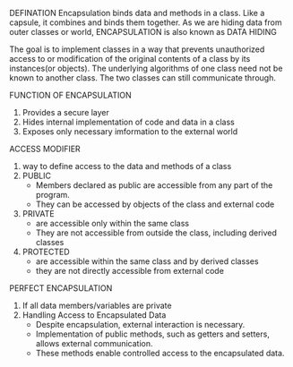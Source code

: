 DEFINATION
   Encapsulation binds data and methods in a class. Like a capsule, it combines and binds them together.
   As we are hiding data from outer classes or world, ENCAPSULATION is also known as DATA HIDING

The goal is to implement classes in a way that prevents unauthorized access to or modification of the original contents of a class by its instances(or objects).  The underlying algorithms of one class need not be known to another class.  The two classes can still communicate through.

FUNCTION OF ENCAPSULATION
   1) Provides a secure layer
   2) Hides internal implementation of code and data in a class
   3) Exposes only necessary imformation to the external world



ACCESS MODIFIER
  1) way to define access to the data and methods of a class
  2) PUBLIC
       -  Members declared as public are accessible from any part of the program.
       -  They can be accessed by objects of the class and external code
  3) PRIVATE
       -  are accessible only within the same class
       -  They are not accessible from outside the class, including derived classes
  4) PROTECTED
       -  are accessible within the same class and by derived classes
       -  they are not directly accessible from external code



PERFECT ENCAPSULATION
   1) If all data members/variables are private
   2) Handling Access to Encapsulated Data
        -  Despite encapsulation, external interaction is necessary.
        -  Implementation of public methods, such as getters and setters, allows external communication.
        -  These methods enable controlled access to the encapsulated data.